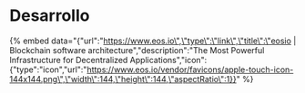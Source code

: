 # Desarrollo

{% embed data="{\"url\":\"https://www.eos.io\",\"type\":\"link\",\"title\":\"eosio \| Blockchain software architecture\",\"description\":\"The Most Powerful Infrastructure for Decentralized Applications\",\"icon\":{\"type\":\"icon\",\"url\":\"https://www.eos.io/vendor/favicons/apple-touch-icon-144x144.png\",\"width\":144,\"height\":144,\"aspectRatio\":1}}" %}

